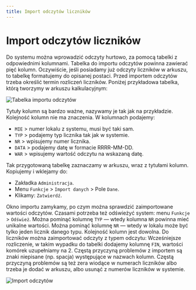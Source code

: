 ```yaml
---
title: Import odczytów liczników
---
```


# Import odczytów liczników

Do systemu można wprowadzić odczyty hurtowo, za pomocą tabelki z odpowiednimi kolumnami. Tabelka do importu odczytów powinna zawierać pięć kolumn. Oczywiście, jeśli posiadamy już odczyty liczników w arkuszu, to tabelkę formatujemy do opisanej postaci. Przed importem odczytów trzeba określić termin rozliczeń liczników. Poniżej przykładowa tabelka, którą tworzymy w arkuszu kalkulacyjnym:

![Tabelka importu odczytów](tabelkaimpodc.png)

Tytuły kolumn są bardzo ważne, nazywamy je tak jak na przykładzie. Kolejność kolumn nie ma znaczenia. W kolumnach podajemy:

- `MIE` > numer lokalu z systemu, musi być taki sam.
- `TYP` > podajemy typ licznika tak jak w systemie.
- `NR` > wpisujemy numer licznika.
- `DATA` > podajemy datę w formacie RRRR-MM-DD.
- `WAR` > wpisujemy wartość odczytu na wskazaną datę.

Tak przygotowaną tabelkę zaznaczamy w arkuszu, wraz z tytułami kolumn. Kopiujemy i wklejamy do:

- Zakładka `Administracja`.
- Menu `Funkcje` > `Import danych` > Pole `Dane`.
- Klikamy: `Zatwierdź`.

Okno importu zamykamy, po czym można sprawdzić zaimportowane wartości odczytów. Czasami potrzeba też odświeżyć system: menu `Funkcje` > `Odśwież`. Można pominąć kolumnę `TYP` — wtedy kolumna `NR` powinna mieć unikalne wartości. Można pominąć kolumnę `NR` — wtedy w lokalu może być tylko jeden licznik danego typu. Kolejność kolumn jest dowolna. Do liczników można zaimportować odczyty z typem odczytu: Wcześniejsze rozliczenie, w takim wypadku do tabelki dodajemy kolumnę `FIN`, wartości komórek uzupełniamy na 2. Częstą przyczyną problemów z importem są znaki niepisane (np. spacja) występujące w nazwach kolumn. Częstą przyczyną problemów są też zera wiodące w numerach liczników albo trzeba je dodać w arkuszu, albo usunąć z numerów liczników w systemie.

![Import odczytów](importodczytow.gif)